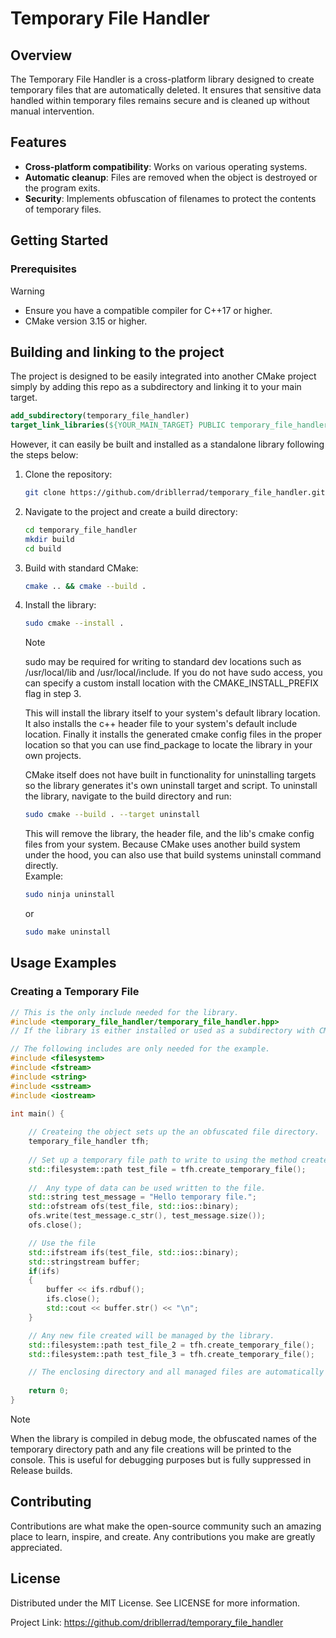 
# Temporary File Handler

## Overview
The Temporary File Handler is a cross-platform library designed to create temporary files that are automatically deleted. It ensures that sensitive data handled within temporary files remains secure and is cleaned up without manual intervention.

## Features
- **Cross-platform compatibility**: Works on various operating systems.
- **Automatic cleanup**: Files are removed when the object is destroyed or the program exits.
- **Security**: Implements obfuscation of filenames to protect the contents of temporary files.

## Getting Started

### Prerequisites
> [!WARNING]
- Ensure you have a compatible compiler for C++17 or higher.
- CMake version 3.15 or higher.

## Building and linking to the project
The project is designed to be easily integrated into another CMake project simply by adding this repo as a subdirectory and linking it to your main target.
```cmake
add_subdirectory(temporary_file_handler)
target_link_libraries(${YOUR_MAIN_TARGET} PUBLIC temporary_file_handler::temporary_file_handler)
```


However, it can easily be built and installed as a standalone library following the steps below:
1. Clone the repository:
   ```bash
   git clone https://github.com/dribllerrad/temporary_file_handler.git
   ```

2. Navigate to the project and create a build directory:  
   ```bash
   cd temporary_file_handler
   mkdir build
   cd build
   ```

3. Build with standard CMake:
   ```bash
   cmake .. && cmake --build .
   ```


4. Install the library:
   ```bash
   sudo cmake --install .
   ```
   > [!NOTE]  
   > sudo may be required for writing to standard dev locations such as /usr/local/lib and /usr/local/include. If you do not have sudo access, you can specify a custom install location with the CMAKE_INSTALL_PREFIX flag in step 3.

   This will install the library itself to your system's default library location.  It also installs the c++ header file to your system's default include location.  Finally it installs the generated cmake config files in the proper location so that you can use find_package to locate the library in your own projects.

   CMake itself does not have built in functionality for uninstalling targets so the library generates it's own uninstall target and script. To uninstall the library, navigate to the build directory and run:
   ```bash
   sudo cmake --build . --target uninstall
   ```
   This will remove the library, the header file, and the lib's cmake config files from your system.  Because CMake uses another build system under the hood, you can also use that build systems uninstall command directly.  
   Example: 
   ```bash
   sudo ninja uninstall
   ```
   or
   ```bash
   sudo make uninstall
   ```





## Usage Examples
### Creating a Temporary File
```cpp
// This is the only include needed for the library.
#include <temporary_file_handler/temporary_file_handler.hpp>
// If the library is either installed or used as a subdirectory with CMake, the header will be resolved correctly with either quotes or angle brackets.

// The following includes are only needed for the example.
#include <filesystem>
#include <fstream>
#include <string>
#include <sstream>
#include <iostream>

int main() {
    
    // Createing the object sets up the an obfuscated file directory.  This entire directory will be deleted when the object goes out of scope.
    temporary_file_handler tfh;
    
    // Set up a temporary file path to write to using the method create_temporary_file().
    std::filesystem::path test_file = tfh.create_temporary_file();
    
    //  Any type of data can be used written to the file.
    std::string test_message = "Hello temporary file.";
    std::ofstream ofs(test_file, std::ios::binary);
    ofs.write(test_message.c_str(), test_message.size());
    ofs.close();

    // Use the file
    std::ifstream ifs(test_file, std::ios::binary);
    std::stringstream buffer;
    if(ifs) 
    {
        buffer << ifs.rdbuf();
        ifs.close();
        std::cout << buffer.str() << "\n"; 
    }

    // Any new file created will be managed by the library.
    std::filesystem::path test_file_2 = tfh.create_temporary_file();
    std::filesystem::path test_file_3 = tfh.create_temporary_file();

    // The enclosing directory and all managed files are automatically deleted when the object goes out of scope or the program exits without error.
    
    return 0;
}
```
> [!NOTE]  
> When the library is compiled in debug mode, the obfuscated names of the temporary directory path and any file creations will be printed to the console. This is useful for debugging purposes but is fully suppressed in Release builds.



## Contributing
Contributions are what make the open-source community such an amazing place to learn, inspire, and create. Any contributions you make are greatly appreciated.

## License
Distributed under the MIT License. See LICENSE for more information.


Project Link: https://github.com/dribllerrad/temporary_file_handler

